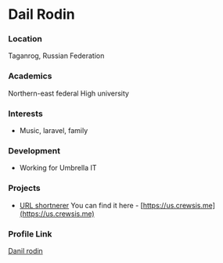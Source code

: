 # Dail Rodin

### Location

Taganrog, Russian Federation

### Academics

Northern-east federal High university

### Interests

- Music, laravel, family

### Development

- Working for Umbrella IT

### Projects

- [URL shortnerer](https://github.com/crewsycrews/URL-Shortener) You can find it here - [https://us.crewsis.me](https://us.crewsis.me)

### Profile Link

[Danil rodin](https://crewsis.me)